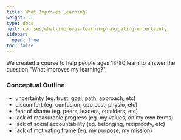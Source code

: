```yaml
---
title: What Improves Learning?
weight: 2
type: docs
next: courses/what-improves-learning/navigating-uncertainty
sidebar:
  open: true
toc: false
---
```


We created a course to help people ages 18-80 learn to answer the question "What improves my learning?".

### Conceptual Outline

- uncertainty (eg. trust, goal, path, approach, etc)
- discomfort (eg. confusion, opp cost, physio, etc)
- fear of shame (eg. peers, leaders, outsiders, etc)
- lack of measurable progress (eg. my values, on my own terms)
- lack of social accountability (eg. belonging, reciprocity, etc)
- lack of motivating frame (eg. my purpose, my mission)
